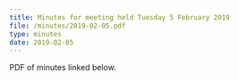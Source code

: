 ```yaml
---
title: Minutes for meeting held Tuesday 5 February 2019
file: /minutes/2019-02-05.pdf
type: minutes
date: 2019-02-05
---
```


PDF of minutes linked below.
